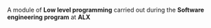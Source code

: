 A module of **Low level programming** carried out during the **Software engineering program** at **ALX**
